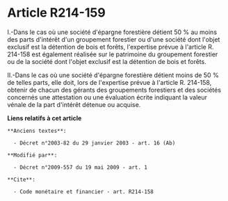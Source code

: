 # Article R214-159

I.-Dans le cas où une société d'épargne forestière détient 50 % au moins des parts d'intérêt d'un groupement forestier ou
d'une société dont l'objet exclusif est la détention de bois et forêts, l'expertise prévue à l'article R. 214-158 est
également réalisée sur le patrimoine du groupement forestier ou de la société dont l'objet exclusif est la détention de bois
et forêts. 

II.-Dans le cas où une société d'épargne forestière détient moins de 50 % de telles parts, elle doit, lors de l'expertise
prévue à l'article R. 214-158, obtenir de chacun des gérants des groupements forestiers et des sociétés concernés une
attestation ou une évaluation écrite indiquant la valeur vénale de la part d'intérêt détenue ou acquise.

**Liens relatifs à cet article**

	**Anciens textes**:

	  - Décret n°2003-82 du 29 janvier 2003 - art. 16 (Ab)

	**Modifié par**:

	  - Décret n°2009-557 du 19 mai 2009 - art. 1

	**Cite**:

	  - Code monétaire et financier - art. R214-158
